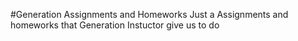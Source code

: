 #Generation Assignments and Homeworks
Just a Assignments and homeworks that Generation Instuctor give us to do 
